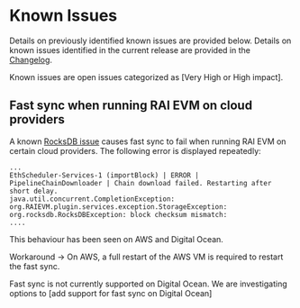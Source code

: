 # Known Issues

Details on previously identified known issues are provided below. Details on known issues identified
in the current release are provided in the [Changelog](CHANGELOG.md).

Known issues are open issues categorized as [Very High or High impact].

## Fast sync when running RAI EVM on cloud providers

A known [RocksDB issue](https://github.com/facebook/rocksdb/issues/6435) causes fast sync to fail
when running RAI EVM on certain cloud providers. The following error is displayed repeatedly:

```
...
EthScheduler-Services-1 (importBlock) | ERROR | PipelineChainDownloader | Chain download failed. Restarting after short delay.
java.util.concurrent.CompletionException: org.RAIEVM.plugin.services.exception.StorageException: org.rocksdb.RocksDBException: block checksum mismatch:
....
```

This behaviour has been seen on AWS and Digital Ocean.

Workaround -> On AWS, a full restart of the AWS VM is required to restart the fast sync.

Fast sync is not currently supported on Digital Ocean. We are investigating options to
[add support for fast sync on Digital Ocean]
